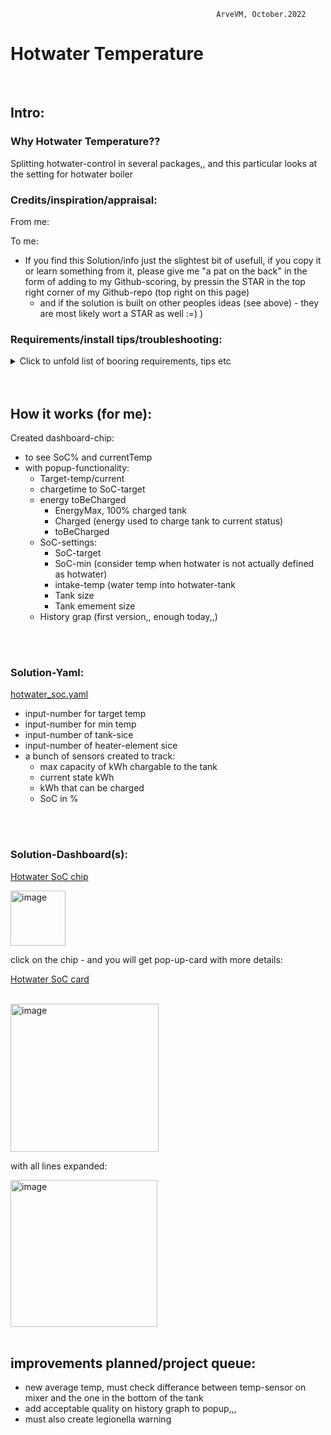                                                   ArveVM, October.2022
# Hotwater Temperature

<br />

## Intro:
### Why Hotwater Temperature??  
Splitting hotwater-control in several packages,, and this particular looks at the setting for hotwater boiler


### Credits/inspiration/appraisal:
From me:

To me:
- If you find this Solution/info just the slightest bit of usefull, if you copy it or learn something from it, please give me "a pat on the back" in the form of adding to my Github-scoring, by pressin the STAR in the top right corner of my Github-repo (top right on this page)
  - and if the solution is built on other peoples ideas (see above) - they are most likely wort a STAR as well :=) )



### Requirements/install tips/troubleshooting:
<details>
  <summary> Click to unfold list of booring requirements, tips etc </summary>
  
  #### Functionality required (other than what is builtin in my version of HA):
  - HACS: browser mod - for popup-functionality (now updated to browser_mod v2)
  - HACS: custom:button-card
  - HACS: custom:auto-entities
  - HACS: custom:fold-entity-row
  - HACS: custom:multiple-entity-row
  Optional
  - Dashboard:
    * yaml-dashboard (but you can copy dashboard-code to UI-dashboard/card 

  <br />
 
  #### To install you should:
  - first set up packages/solutions as specified elsewhere in my brilliant documentation. 
  - then copy the 'solutions.yaml'-file specified below into a folder where it will be loaded as part of packages at next restart
  - copy and insert code for card whereever suitable for your installation
  - redo/change to your naming standards  :)

  <br />
  
  #### template-editor test-code:
  nah,,
 
  <br />

  #### Other info:
  Mix- screw temp:
  
  <img width="482" alt="image" src="https://user-images.githubusercontent.com/96014323/205517869-71947bc4-9ae0-4f60-859d-e8aca934ac24.png">

  <br />

  Pipe-out temp:
  
  <img width="851" alt="image" src="https://user-images.githubusercontent.com/96014323/205517898-eb2a5ed1-af07-470b-94c5-203b66527f60.png">

  <br />
  Bottom temp:
  
  <img width="288" alt="image" src="https://user-images.githubusercontent.com/96014323/205518063-edaefe4b-dc82-4f98-871b-f48d11100cfc.png">

  
  
</details>

<br />
<br />

## How it works (for me):
Created dashboard-chip:
- to see SoC% and currentTemp
- with popup-functionality:
  - Target-temp/current
  - chargetime to SoC-target
  - energy toBeCharged 
    - EnergyMax, 100% charged tank
    - Charged (energy used to charge tank to current status) 
    - toBeCharged 
  - SoC-settings:
    - SoC-target
    - SoC-min (consider temp when hotwater is not actually defined as hotwater)
    - intake-temp (water temp into hotwater-tank
    - Tank size
    - Tank emement size  
  - History grap  (first version,, enough today,,)

<br />
<br />

### Solution-Yaml:
[hotwater_soc.yaml](hotwater_soc.yaml)
- input-number for target temp 
- input-number for min temp
- input-number of tank-sice
- input-number of heater-element sice
- a bunch of sensors created to track: 
  - max capacity of kWh chargable to the tank
  - current state kWh
  - kWh that can be charged
  - SoC in %

<br />
<br />

### Solution-Dashboard(s):
[Hotwater SoC chip](https://github.com/ArveVM/HomeAssistantConfig4/blob/master/avm_yaml/dashboard/cards/hotwater_soc_chip.yaml)

<img width="88" alt="image" src="https://user-images.githubusercontent.com/96014323/193773226-887a50c5-87e2-4641-93d8-b29f8be2b8e9.png">

click on the chip - and you will get pop-up-card with more details:

[Hotwater SoC card](https://github.com/ArveVM/HomeAssistantConfig4/blob/master/avm_yaml/dashboard/cards/hotwater_soc_card.yaml)

<br />

<img width="237" alt="image" src="https://user-images.githubusercontent.com/96014323/194163431-6e819073-f961-4de4-abe7-53352f2ce04c.png">

<br />

with all lines expanded:

<img width="235" alt="image" src="https://user-images.githubusercontent.com/96014323/195613384-1c3a8885-a3bc-406f-8072-02e1f058e487.png">


<br />
<br />


## improvements planned/project queue:
- new average temp, must check differance between temp-sensor on mixer and the one in the bottom of the tank
- add acceptable quality on history graph to popup,,,
- must also create legionella warning
